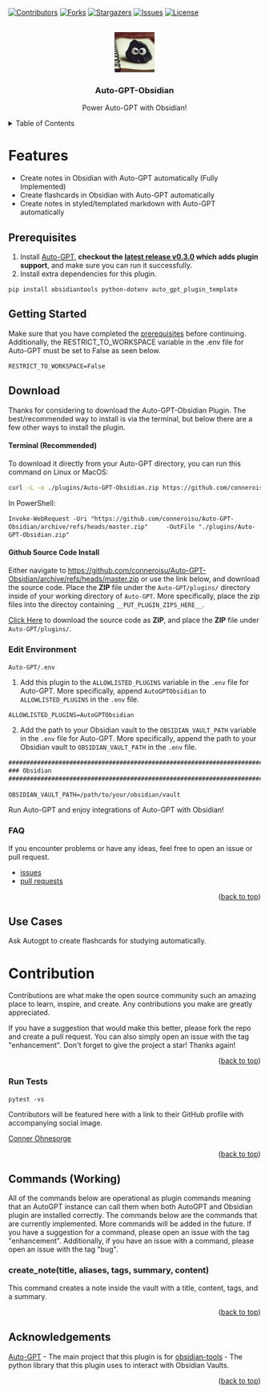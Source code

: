 
<a name="readme-top"></a>

[![Contributors][contributors-shield]][contributors-url]
[![Forks][forks-shield]][forks-url]
[![Stargazers][stars-shield]][stars-url]
[![Issues][issues-shield]][issues-url]
[![License][license-shield]][license-url]

<!-- PROJECT LOGO -->
<br/>
<div align="center">
      <img src="docs/logoautogptobsidian.png" alt="Logo" width="80" height="80">
<h3 align="center">Auto-GPT-Obsidian</h3>

  <p align="center">
    Power Auto-GPT with Obsidian!
  </p>
</div>

<!-- TABLE OF CONTENTS -->
<details>
  <summary>Table of Contents</summary>
  <ol>
    <li><a href="#features">Features</a></li>
    <li> <a href="#getting-started">Getting Started</a> </li>
    <li><a href="#use-cases">Use Cases</a> </li>
    <li><a href="#commands">Commands</a></li>
    <li><a href="#contribution">Contribution</a></li>
    <li><a href="#acknowledgments">Acknowledgments</a></li>
  </ol>
</details>

# Features

- Create notes in Obsidian with Auto-GPT automatically (Fully Implemented)
- Create flashcards in Obsidian with Auto-GPT automatically 
- Create notes in styled/templated markdown with Auto-GPT automatically 

## Prerequisites

1. Install [Auto-GPT](https://github.com/Significant-Gravitas/Auto-GPT), **checkout the [latest release v0.3.0](https://github.com/Significant-Gravitas/Auto-GPT/releases/tag/v0.3.0) which adds plugin support**, and make sure you can run it successfully.
2. Install extra dependencies for this plugin.

```terminal
pip install obsidiantools python-dotenv auto_gpt_plugin_template
```

## Getting Started

Make sure that you have completed the [prerequisites](#prerequisites) before continuing. Additionally, the RESTRICT_TO_WORKSPACE variable in the .env file for Auto-GPT must be set to False as seen below.

```
RESTRICT_TO_WORKSPACE=False
```

## Download

Thanks for considering to download the Auto-GPT-Obsidian Plugin. The best/recommended way to install is via the terminal, but below there are a few other ways to install the plugin. 

#### Terminal (Recommended)

To download it directly from your Auto-GPT directory, you can run this command on Linux or MacOS:

```bash
curl -L -o ./plugins/Auto-GPT-Obsidian.zip https://github.com/conneroisu/Auto-GPT-Obsidian/archive/refs/heads/master.zip
```

In PowerShell:
```pwsh
Invoke-WebRequest -Uri "https://github.com/conneroisu/Auto-GPT-Obsidian/archive/refs/heads/master.zip"     -OutFile "./plugins/Auto-GPT-Obsidian.zip"
```

#### Github Source Code Install

Either navigate to https://github.com/conneroisu/Auto-GPT-Obsidian/archive/refs/heads/master.zip or use the link below, and download the source code. Place the **ZIP** file under the `Auto-GPT/plugins/` directory inside of your working directory of `Auto-GPT`. More specifically, place the zip files into the directoy containing `__PUT_PLUGIN_ZIPS_HERE__`.

[Click Here](https://github.com/conneroisu/Auto-GPT-Obsidian/archive/refs/heads/master.zip) to download the source code as **ZIP**, and place the **ZIP** file under `Auto-GPT/plugins/`.

### Edit Environment

`Auto-GPT/.env`

1. Add this plugin to the `ALLOWLISTED_PLUGINS` variable in the `.env` file for Auto-GPT. More specifically, append `AutoGPTObsidian` to `ALLOWLISTED_PLUGINS` in the `.env` file.

```
ALLOWLISTED_PLUGINS=AutoGPTObsidian
```

2. Add the path to your Obsidian vault to the `OBSIDIAN_VAULT_PATH` variable in the `.env` file for Auto-GPT. More specifically, append the path to your Obsidian vault to `OBSIDIAN_VAULT_PATH` in the `.env` file.

```
################################################################################
### Obsidian
################################################################################

OBSIDIAN_VAULT_PATH=/path/to/your/obsidian/vault
```

Run Auto-GPT and enjoy integrations of Auto-GPT with Obsidian!

### FAQ

If you encounter problems or have any ideas, feel free to open an issue or pull request.

- [issues](https://github.com/conneroisu/Auto-GPT-Obsidian/issues)
- [pull requests](https://github.com/conneroisu/Auto-GPT-Obsidian/pulls)

<p align="right">(<a href="#readme-top">back to top</a>)</p>

## Use Cases

Ask Autogpt to create flashcards for studying automatically.

# Contribution

Contributions are what make the open source community such an amazing place to learn, inspire, and create. Any contributions you make are greatly appreciated.

If you have a suggestion that would make this better, please fork the repo and create a pull request. You can also simply open an issue with the tag "enhancement". Don't forget to give the project a star! Thanks again!

<p align="right">(<a href="#readme-top">back to top</a>)</p>

### Run Tests

```terminal
pytest -vs
```

Contributors will be featured here with a link to their GitHub profile with accompanying social image.

[Conner Ohnesorge](connerohnesorge.mixa.site)

<p align="right">(<a href="#readme-top">back to top</a>)</p>

## Commands (Working)

All of the commands below are operational as plugin commands meaning that an AutoGPT instance can call them when both AutoGPT and Obsidian plugin are installed correctly. The commands below are the commands that are currently implemented. More commands will be added in the future. If you have a suggestion for a command, please open an issue with the tag "enhancement". Additionally, if you have an issue with a command, please open an issue with the tag "bug". 

### create_note(title, aliases, tags, summary, content)

This command creates a note inside the vault with a title, content, tags, and a summary.

<p align="right">(<a href="#readme-top">back to top</a>)</p>

## Acknowledgements

[Auto-GPT](https://github.com/Significant-Gravitas/Auto-GPT) - The main project that this plugin is for
[obsidian-tools](https://github.com/mfarragher/obsidiantools) - The python library that this plugin uses to interact with Obsidian Vaults.

<p align="right">(<a href="#readme-top">back to top</a>)</p>

<!-- MARKDOWN LINKS & IMAGES -->
<!-- https://www.markdownguide.org/basic-syntax/#reference-style-links -->
[contributors-shield]: https://img.shields.io/github/contributors/conneroisu/Auto-GPT-Obsidian.svg?style=for-the-badge
[contributors-url]: https://github.com/conneroisu/Auto-GPT-Obsidian/graphs/contributors
[forks-shield]: https://img.shields.io/github/forks/conneroisu/Auto-GPT-Obsidian.svg?style=for-the-badge
[forks-url]: https://github.com/conneroisu/Auto-GPT-Obsidian/network/members
[stars-shield]: https://img.shields.io/github/stars/conneroisu/Auto-GPT-Obsidian.svg?style=for-the-badge
[stars-url]: https://github.com/conneroisu/Auto-GPT-Obsidian/stargazers
[issues-shield]: https://img.shields.io/github/issues/conneroisu/Auto-GPT-Obsidian.svg?style=for-the-badge
[issues-url]: https://github.com/conneroisu/Auto-GPT-Obsidian/issues
[license-shield]: https://img.shields.io/github/license/conneroisu/Auto-GPT-Obsidian.svg?style=for-the-badge
[license-url]: https://github.com/conneroisu/Auto-GPT-Obsidian/blob/master/LICENSE
